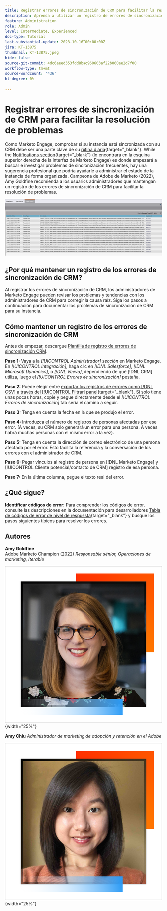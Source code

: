 ```yaml
---
title: Registrar errores de sincronización de CRM para facilitar la resolución de problemas
description: Aprenda a utilizar un registro de errores de sincronización de CRM para investigar los problemas de sincronización de CRM y mantenerla en funcionamiento sin problemas.
feature: Administration
role: Admin
level: Intermediate, Experienced
doc-type: Tutorial
last-substantial-update: 2023-10-16T00:00:00Z
jira: KT-13875
thumbnail: KT-13875.jpeg
hide: false
source-git-commit: 4dc6aeed353fdd8bac960603af22b060ae2d7f00
workflow-type: tm+mt
source-wordcount: '436'
ht-degree: 0%

---
```



# Registrar errores de sincronización de CRM para facilitar la resolución de problemas

Como Marketo Engage, comprobar si su instancia está sincronizada con su CRM debe ser una parte clave de su [rutina diaria](https://nation.marketo.com/t5/champion-program-blogs/my-marketo-morning-routine-tips-for-driving-marketing-operation/ba-p/247508){target="_blank"}. While the [Notifications section](https://experienceleague.adobe.com/docs/marketo/using/product-docs/core-marketo-concepts/miscellaneous/notification-types.html){target="_blank"} (lo encontrará en la esquina superior derecha de la interfaz de Marketo Engage) es donde empezará a buscar e investigar problemas de sincronización frecuentes, hay una sugerencia profesional que podría ayudarle a administrar el estado de la instancia de forma organizada.  Campeona de Adobe de Marketo (2022), Amy Goldfine recomienda a los usuarios administradores que mantengan un registro de los errores de sincronización de CRM para facilitar la resolución de problemas.

![Captura de pantalla de la pestaña Errores de sincronización](/help/tutorial-inherited-instance/_assets/Marketo_Engage_Admin_Salesforce_Sync_Errors_Tab.png)

## ¿Por qué mantener un registro de los errores de sincronización de CRM?

Al registrar los errores de sincronización de CRM, los administradores de Marketo Engage pueden revisar los problemas y tendencias con los administradores de CRM para corregir la causa raíz. Siga los pasos a continuación para documentar los problemas de sincronización de CRM para su instancia.

## Cómo mantener un registro de los errores de sincronización de CRM

Antes de empezar, descargue [Plantilla de registro de errores de sincronización CRM](/help/tutorial-inherited-instance/_assets/downloads/Adobe-Marketo-Engage_CRM-Sync-Error-Log-Template.xlsx).

**Paso 1:** Vaya a la *[!UICONTROL Administrador] sección* en Marketo Engage. En *[!UICONTROL Integración]*, haga clic en *[!DNL Salesforce]*, *[!DNL Microsoft Dynamics]*, o *[!DNL Veeva]*, dependiendo de qué [!DNL CRM] utiliza, luego el *[!UICONTROL Errores de sincronización]* pestaña.

**Paso 2:** Puede elegir entre [exportar los registros de errores como [!DNL CSV] a través del [!UICONTROL Filtrar] panel](https://experienceleague.adobe.com/docs/marketo/using/product-docs/crm-sync/salesforce-sync/salesforce-sync-errors.html#filter-sync-errors){target="_blank"}. Si solo tiene unas pocas horas, copie y pegue directamente desde el *[!UICONTROL Errores de sincronización]* tab sería el camino a seguir.

**Paso 3:** Tenga en cuenta la fecha en la que se produjo el error.

**Paso 4:** Introduzca el número de registros de personas afectadas por ese error. (A veces, su CRM solo generará un error para una persona. A veces habrá muchas personas con el mismo error a la vez).

**Paso 5:** Tenga en cuenta la dirección de correo electrónico de una persona afectada por el error. Esto facilita la referencia y la conversación de los errores con el administrador de CRM.

**Paso 6:** Pegar vínculos al registro de persona en [!DNL Marketo Engage] y [!UICONTROL Cliente potencial/contacto de CRM] registro de esa persona.

**Paso 7:** En la última columna, pegue el texto real del error.

## ¿Qué sigue?

**Identificar códigos de error:** Para comprender los códigos de error, consulte las descripciones en la documentación para desarrolladores [Tabla de códigos de error de nivel de respuesta](https://developers.marketo.com/rest-api/error-codes/#response_level_error_codes){target="_blank"} y busque los pasos siguientes típicos para resolver los errores.

## Autores

**Amy Goldfine**\
Adobe Marketo Champion (2022)
*Responsable sénior, Operaciones de marketing, Iterable*

![Amy Goldfine](/help/tutorial-inherited-instance/_assets/authors/Customer_Author_Amy_Goldfine.png){width="25%"}

**Amy Chiu**
*Administrador de marketing de adopción y retención en el Adobe*

![Amy Chiu](/help/tutorial-inherited-instance/_assets/authors/Adobe_Author_Amy_Chiu.png){width="25%"}


